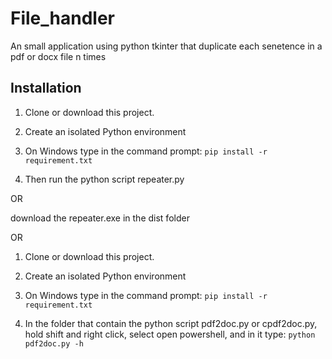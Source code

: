 # File_handler
 An small application using python tkinter that duplicate each senetence in a pdf or docx file n times

## Installation
1. Clone or download this project.

2. Create an isolated Python environment

3. On Windows type in the command prompt: 
```pip install -r requirement.txt```

4. Then run the python script repeater.py

OR

download the repeater.exe in the dist folder

OR

1. Clone or download this project.

2. Create an isolated Python environment

3. On Windows type in the command prompt: 
```pip install -r requirement.txt```

4. In the folder that contain the python script pdf2doc.py or cpdf2doc.py, 
hold shift and right click, select open powershell, and in it type: 
```python pdf2doc.py -h```


